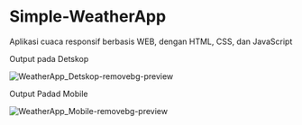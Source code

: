 # Simple-WeatherApp
Aplikasi cuaca responsif berbasis WEB, dengan HTML, CSS, dan JavaScript

Output pada Detskop

![WeatherApp_Detskop-removebg-preview](https://user-images.githubusercontent.com/50587422/200477010-4699dd61-f2ba-4cd1-9715-7855c72f010e.png)

Output Padad Mobile

![WeatherApp_Mobile-removebg-preview](https://user-images.githubusercontent.com/50587422/200477090-802dba63-e150-455c-9869-2965b493f094.png)
